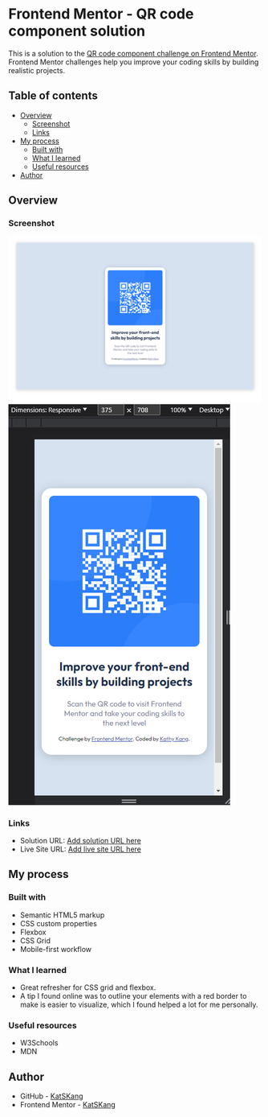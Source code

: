 # Frontend Mentor - QR code component solution

This is a solution to the [QR code component challenge on Frontend Mentor](https://www.frontendmentor.io/challenges/qr-code-component-iux_sIO_H). Frontend Mentor challenges help you improve your coding skills by building realistic projects.

## Table of contents

- [Overview](#overview)
  - [Screenshot](#screenshot)
  - [Links](#links)
- [My process](#my-process)
  - [Built with](#built-with)
  - [What I learned](#what-i-learned)
  - [Useful resources](#useful-resources)
- [Author](#author)

## Overview

### Screenshot

![desktop](image.png)
![Mobile](image-1.png)

### Links

- Solution URL: [Add solution URL here](https://your-solution-url.com)
- Live Site URL: [Add live site URL here](https://your-live-site-url.com)

## My process

### Built with

- Semantic HTML5 markup
- CSS custom properties
- Flexbox
- CSS Grid
- Mobile-first workflow

### What I learned

- Great refresher for CSS grid and flexbox.
- A tip I found online was to outline your elements with a red border to make is easier to visualize, which I found helped a lot for me personally.

### Useful resources

- W3Schools
- MDN

## Author

- GitHub - [KatSKang](https://github.com/KatSKang)
- Frontend Mentor - [KatSKang](https://www.frontendmentor.io/profile/KatSKang)
